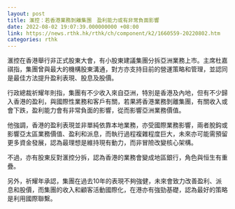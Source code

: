 ```yaml
---
layout: post
title: 滙控：若香港業務剝離集團　盈利能力或有非常負面影響
date: 2022-08-02 19:07:39.000000000 +08:00
link: https://news.rthk.hk/rthk/ch/component/k2/1660559-20220802.htm
categories: rthk
---
```


滙控在香港舉行非正式股東大會，有小股東建議集團分拆亞洲業務上市。主席杜嘉祺指，集團曾與最大的機構股東溝通，對方亦支持目前的營運策略和管理，並認同是最佳方法提升盈利表現、股息及股價。

行政總裁祈耀年則指，集團有不少收入來自亞洲，特別是香港及內地，但有不少歸入香港的盈利，與國際性業務和客戶有關，若果將香港業務剝離集團，有關收入或會下跌，盈利能力會有非常負面的影響，從而影響亞洲業務價值。

他強調，香港的盈利表現並非單純依靠本地業務，亦受國際業務影響，兩者脫鈎或影響亞太區業務價值、盈利和派息，而執行過程複雜程度巨大，未來亦可能需預留更多資金發展，認為最理想是維持現有動力，而非冒險改變核心架構。

不過，亦有股東反對滙控分拆，認為香港的業務會變成地區銀行，角色與恒生有重疊。

另外，祈耀年承認，集團在過去10年的表現不夠強健，未來會致力改善盈利、派息和股價，而集團的收入和顧客活動國際化，在港亦有強勁基礎，認為最好的策略是利用國際聯繫。
